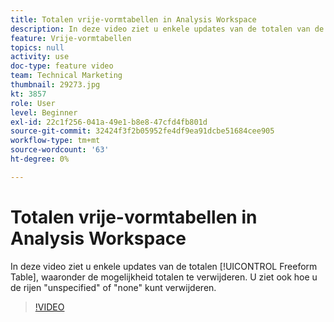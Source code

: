 ```yaml
---
title: Totalen vrije-vormtabellen in Analysis Workspace
description: In deze video ziet u enkele updates van de totalen van de tabel voor vrije vorm, waaronder de mogelijkheid om totalen te verwijderen.
feature: Vrije-vormtabellen
topics: null
activity: use
doc-type: feature video
team: Technical Marketing
thumbnail: 29273.jpg
kt: 3857
role: User
level: Beginner
exl-id: 22c1f256-041a-49e1-b8e8-47cfd4fb801d
source-git-commit: 32424f3f2b05952fe4df9ea91dcbe51684cee905
workflow-type: tm+mt
source-wordcount: '63'
ht-degree: 0%

---
```


# Totalen vrije-vormtabellen in Analysis Workspace

In deze video ziet u enkele updates van de totalen [!UICONTROL Freeform Table], waaronder de mogelijkheid totalen te verwijderen. U ziet ook hoe u de rijen &quot;unspecified&quot; of &quot;none&quot; kunt verwijderen.

>[!VIDEO](https://video.tv.adobe.com/v/29273/?quality=12)
